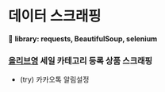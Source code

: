 
# 데이터 스크래핑
:rocket: **library: requests, BeautifulSoup, selenium**

### [올리브영](http://www.oliveyoung.co.kr) 세일 카테고리 등록 상품 스크래핑  

* (try) 카카오톡 알림설정
